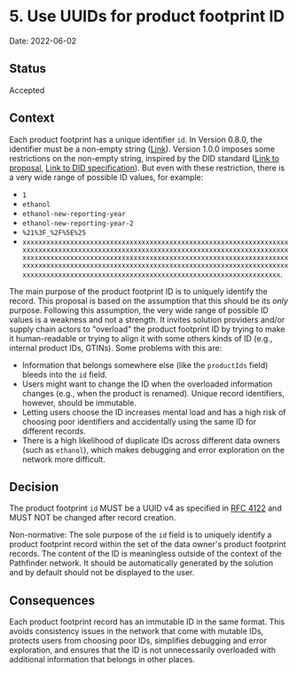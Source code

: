 # 5. Use UUIDs for product footprint ID

Date: 2022-06-02

## Status

Accepted

## Context

Each product footprint has a unique identifier `id`.
In Version 0.8.0, the identifier must be a non-empty string ([Link](https://github.com/sine-fdn/cti-usecase-001/blob/3572d6c0fbd3fb6aaf79965192e7aca21f615d1b/api/openapi-0.8.0.json#L138)).
Version 1.0.0 imposes some restrictions on the non-empty string, inspired by the DID standard ([Link to proposal](https://docs.google.com/document/d/1sYj9IOznmYoZ8k1ZLoXqJrAa2HfgaPOtuROXAwdAPP4/edit#heading=h.u0z5m9hkgni8), [Link to DID specification](https://www.w3.org/TR/did-core/#did-syntax)).
But even with these restriction, there is a very wide range of possible ID values, for example:
- `1`
- `ethanol`
- `ethanol-new-reporting-year`
- `ethanol-new-reporting-year-2`
- `%21%3F_%2F%5E%25`
- `xxxxxxxxxxxxxxxxxxxxxxxxxxxxxxxxxxxxxxxxxxxxxxxxxxxxxxxxxxxxxxxxxxxxxxxxxxxxxxxxxxxxxxxxxxxxxxxxxxxxxxxxxxxxxxxxxxxxxxxxxxxxxxxxxxxxxxxxxxxxxxxxxxxxxxxxxxxxxxxxxxxxxxxxxxxxxxxxxxxxxxxxxxxxxxxxxxxxxxxxxxxxxxxxxxxxxxxxxxxxxxxxxxxxxxxxxxxxxxxxxxxxxxxxxxxxxxxxxxxxxxxxxxxxxxxxxxxxxxxxxxxxxxxxxxxxxxxxxxxxxxxxxxxxxxxxxxxxxxxxxxxxxxxxxxxxx`.

The main purpose of the product footprint ID is to uniquely identify the record.
This proposal is based on the assumption that this should be its _only_ purpose. 
Following this assumption, the very wide range of possible ID values is a weakness and not a strength.
It invites solution providers and/or supply chain actors to "overload" the product footprint ID by trying to make it human-readable or trying to align it with some others kinds of ID (e.g., internal product IDs, GTINs).
Some problems with this are:
- Information that belongs somewhere else (like the `productIds` field) bleeds into the `id` field.
- Users might want to change the ID when the overloaded information changes (e.g., when the product is renamed). Unique record identifiers, however, should be immutable.
- Letting users choose the ID increases mental load and has a high risk of choosing poor identifiers and accidentally using the same ID for different records.
- There is a high likelihood of duplicate IDs across different data owners (such as `ethanol`), which makes debugging and error exploration on the network more difficult.

## Decision

The product footprint `id` MUST be a UUID v4 as specified in [RFC 4122](https://datatracker.ietf.org/doc/html/rfc4122) and MUST NOT be changed after record creation.

Non-normative: The sole purpose of the `id` field is to uniquely identify a product footprint record within the set of the data owner's product footprint records.
The content of the ID is meaningless outside of the context of the Pathfinder network.
It should be automatically generated by the solution and by default should not be displayed to the user.

## Consequences

Each product footprint record has an immutable ID in the same format.
This avoids consistency issues in the network that come with mutable IDs, protects users from choosing poor IDs, simplifies debugging and error exploration, and ensures that the ID is not unnecessarily overloaded with additional information that belongs in other places.
